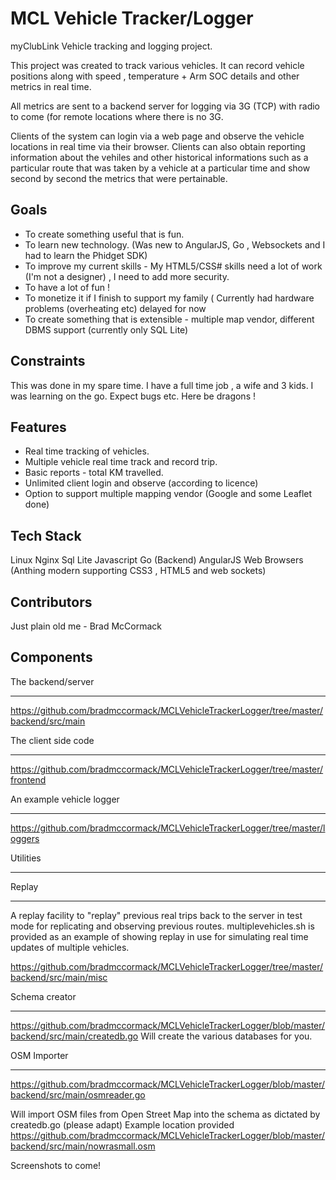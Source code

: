MCL Vehicle Tracker/Logger
=======================

myClubLink Vehicle tracking and logging project.

This project was created to track various vehicles. It can record vehicle positions along with speed , 
temperature + Arm SOC details and other metrics in real time. 

All metrics are sent to a backend server for logging via 3G (TCP) 
with radio to come (for remote locations where there is no 3G.

Clients of the system can login via a web page and observe the vehicle locations in real time via their browser. 
Clients can also obtain reporting information about the vehiles and other historical informations such as 
a particular route that was taken by a vehicle at a particular time and show second by second the metrics that were
pertainable.

Goals
-----
* To create something useful that is fun.
* To learn new technology. (Was new to AngularJS, Go , Websockets and I had to learn the Phidget SDK)
* To improve my current skills - My HTML5/CSS# skills need a lot of work (I'm not a designer) , I need to add more security. 
* To have a lot of fun !
* To monetize it if I finish to support my family ( Currently had hardware problems (overheating etc) delayed for now
* To create something that is extensible - multiple map vendor, different DBMS support  (currently only SQL Lite)

Constraints
-----------
This was done in my spare time. I have a full time job , a wife and 3 kids.
I was learning on the go. Expect bugs etc. Here be dragons !

Features
---------
* Real time tracking of vehicles.
* Multiple vehicle real time track and record trip.
* Basic reports - total KM travelled.
* Unlimited client login and observe  (according to licence)
* Option to support multiple mapping vendor (Google and some Leaflet done)

Tech Stack
----------
Linux
Nginx
Sql Lite
Javascript
Go (Backend)
AngularJS
Web Browsers (Anthing modern supporting CSS3 , HTML5 and web sockets)

Contributors
---------------

Just plain old me - Brad McCormack


Components
------------
The backend/server
********************
https://github.com/bradmccormack/MCLVehicleTrackerLogger/tree/master/backend/src/main

The client side code
*********************
https://github.com/bradmccormack/MCLVehicleTrackerLogger/tree/master/frontend

An example vehicle logger
***************************
https://github.com/bradmccormack/MCLVehicleTrackerLogger/tree/master/loggers


Utilities
*********

Replay
________
A replay facility to "replay" previous real trips back to the server in test mode for replicating and observing
previous routes. multiplevehicles.sh is provided as an example of showing replay in use for simulating real time 
updates of multiple vehicles.

https://github.com/bradmccormack/MCLVehicleTrackerLogger/tree/master/backend/src/main/misc

Schema creator
__________________
https://github.com/bradmccormack/MCLVehicleTrackerLogger/blob/master/backend/src/main/createdb.go
Will create the various databases for you.

OSM Importer
___________
https://github.com/bradmccormack/MCLVehicleTrackerLogger/blob/master/backend/src/main/osmreader.go

Will import OSM files from Open Street Map into the schema as dictated by createdb.go (please adapt)
Example location provided https://github.com/bradmccormack/MCLVehicleTrackerLogger/blob/master/backend/src/main/nowrasmall.osm



Screenshots to come!




